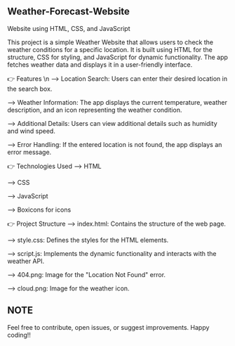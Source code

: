 ## Weather-Forecast-Website ##
Website using HTML, CSS, and JavaScript

This project is a simple Weather Website that allows users to check the weather conditions for a specific location. It is built using HTML for the structure, CSS for styling, and JavaScript for dynamic functionality. The app fetches weather data and displays it in a user-friendly interface.

👉 Features \n
--> Location Search: Users can enter their desired location in the search box.

--> Weather Information: The app displays the current temperature, weather description, and an icon representing the weather condition.

--> Additional Details: Users can view additional details such as humidity and wind speed.

--> Error Handling: If the entered location is not found, the app displays an error message.

👉 Technologies Used
--> HTML

--> CSS

--> JavaScript

--> Boxicons for icons

👉 Project Structure
--> index.html: Contains the structure of the web page.

--> style.css: Defines the styles for the HTML elements.

--> script.js: Implements the dynamic functionality and interacts with the weather API.

--> 404.png: Image for the "Location Not Found" error.

--> cloud.png: Image for the weather icon.

## NOTE ##
Feel free to contribute, open issues, or suggest improvements. Happy coding!!
